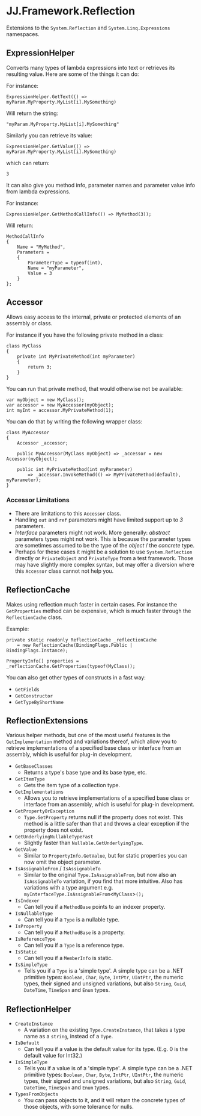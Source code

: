 ﻿JJ.Framework.Reflection
=======================

Extensions to the `System.Reflection` and `System.Linq.Expressions` namespaces.


ExpressionHelper
----------------

Converts many types of lambda expressions into text or retrieves its resulting value. Here are some of the things it can do:

For instance:

    ExpressionHelper.GetText(() => myParam.MyProperty.MyList[i].MySomething)

Will return the string:

    "myParam.MyProperty.MyList[i].MySomething"

Similarly you can retrieve its value:

    ExpressionHelper.GetValue(() => myParam.MyProperty.MyList[i].MySomething)

which can return:

    3

It can also give you method info, parameter names and parameter value info from lambda expressions.

For instance:

    ExpressionHelper.GetMethodCallInfo(() => MyMethod(3));

Will return:

    MethodCallInfo
    {
        Name = "MyMethod",
        Parameters = 
        {
            ParameterType = typeof(int),
            Name = "myParameter",
            Value = 3
        }
    };


Accessor
--------

Allows easy access to the internal, private or protected elements of an assembly or class.

For instance if you have the following private method in a class:

    class MyClass
    {
        private int MyPrivateMethod(int myParameter)
        {
            return 3;
        }
    }

You can run that private method, that would otherwise not be available:

    var myObject = new MyClass();
    var accessor = new MyAccessor(myObject);
    int myInt = accessor.MyPrivateMethod(1);

You can do that by writing the following wrapper class:

    class MyAccessor
    {
        Accessor _accessor;

        public MyAccessor(MyClass myObject) => _accessor = new Accessor(myObject);

        public int MyPrivateMethod(int myParameter) 
            => _accessor.InvokeMethod(() => MyPrivateMethod(default), myParameter);
    }

### Accessor Limitations

- There are limitations to this `Accessor` class.
- Handling `out` and `ref` parameters might have limited support up to *3* parameters.
- *Interface* parameters might not work. More generally: *abstract* parameters types might not work. This is because the parameter types are sometimes assumed to be the type of the *object* / the *concrete* type.
- Perhaps for these cases it might be a solution to use `System.Reflection` directly or `PrivateObject` and `PrivateType` from a test framework. Those may have slightly more complex syntax, but may offer a diversion where this `Accessor` class cannot not help you.


ReflectionCache
---------------

Makes using reflection much faster in certain cases. For instance the `GetProperties` method can be expensive, which is much faster through the `ReflectionCache` class.

Example:

    private static readonly ReflectionCache _reflectionCache 
        = new ReflectionCache(BindingFlags.Public | BindingFlags.Instance);

    PropertyInfo[] properties = _reflectionCache.GetProperties(typeof(MyClass));

You can also get other types of constructs in a fast way:

* `GetFields`
* `GetConstructor`
* `GetTypeByShortName`


ReflectionExtensions
--------------------

Various helper methods, but one of the most useful features is the `GetImplementation` method and variations thereof, which allow you to retrieve implementations of a specified base class or interface from an assembly, which is useful for plug-in development.

* `GetBaseClasses`
    * Returns a type's base type and its base type, etc.
* `GetItemType`
    * Gets the item type of a collection type.
* `GetImplementations`
    * Allows you to retrieve implementations of a specified base class or interface from an assembly, which is useful for plug-in development.
* `GetPropertyOrException`
    * `Type.GetProperty` returns null if the property does not exist. This method is a little safer than that and throws a clear exception if the property does not exist.
* `GetUnderlyingNullableTypeFast`
    * Slightly faster than `Nullable.GetUnderlyingType`.
* `GetValue`
    * Similar to `PropertyInfo.GetValue`, but for static properties you can now omit the object parameter. 
* `IsAssignableFrom` / `IsAssignableTo`
    * Similar to the original `Type.IsAssignableFrom`, but now also an `IsAssignableTo` variation, if you find that more intuitive. Also has variations with a type argument e.g. `myInterfaceType.IsAssignableFrom`<`MyClass`>`();`
* `IsIndexer`
    * Can tell you if a `MethodBase` points to an indexer property.
* `IsNullableType`
    * Can tell you if a `Type` is a nullable type.
* `IsProperty`
    * Can tell you if a `MethodBase` is a property.
* `IsReferenceType`
    * Can tell you if a `Type` is a reference type.
* `IsStatic`
    * Can tell you if a `MemberInfo` is static.
* `IsSimpleType`
    * Tells you if a `Type` is a 'simple type'. A simple type can be a .NET primitive types: `Boolean`, `Char`, `Byte`, `IntPtr`, `UIntPtr`, the numeric types, their signed and unsigned variations, but also `String`, `Guid`, `DateTime`, `TimeSpan` and `Enum` types.


ReflectionHelper
----------------

* `CreateInstance`
    * A variation on the existing `Type.CreateInstance`, that takes a type name as a `string`, instead of a `Type`.
* `IsDefault`
    * Can tell you if a value is the default value for its type. (E.g. 0 is the default value for Int32.)
* `IsSimpleType`
    * Tells you if a value is of a 'simple type'. A simple type can be a .NET primitive types: `Boolean`, `Char`, `Byte`, `IntPtr`, `UIntPtr`, the numeric types, their signed and unsigned variations, but also `String`, `Guid`, `DateTime`, `TimeSpan` and `Enum` types.
* `TypesFromObjects`
    * You can pass objects to it, and it will return the concrete types of those objects, with some tolerance for nulls.
